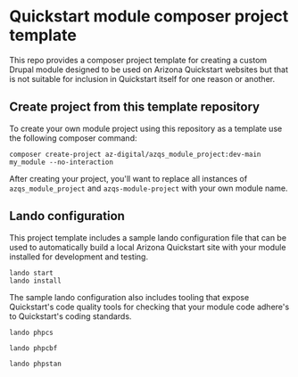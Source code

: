 # Quickstart module composer project template

This repo provides a composer project template for creating a custom Drupal
module designed to be used on Arizona Quickstart websites but that is not
suitable for inclusion in Quickstart itself for one reason or another.

## Create project from this template repository
To create your own module project using this repository as a template use the
following composer command:
```
composer create-project az-digital/azqs_module_project:dev-main my_module --no-interaction
```

After creating your project, you'll want to replace all instances of
`azqs_module_project` and `azqs-module-project` with your own module name.

## Lando configuration
This project template includes a sample lando configuration file that can be
used to automatically build a local Arizona Quickstart site with your module
installed for development and testing.
```
lando start
lando install
```

The sample lando configuration also includes tooling that expose Quickstart's
code quality tools for checking that your module code adhere's to Quickstart's
coding standards.
```
lando phpcs

lando phpcbf

lando phpstan
```
